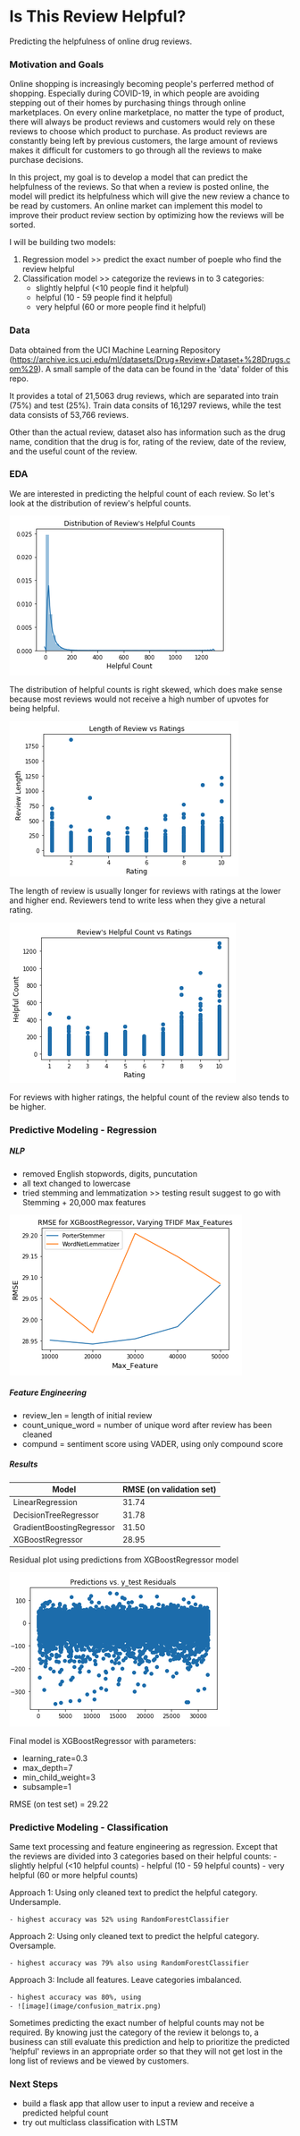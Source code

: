 # Is This Review Helpful?
Predicting the helpfulness of online drug reviews. 

### Motivation and Goals

Online shopping is increasingly becoming people's perferred method of shopping. Especially during COVID-19, in which people are avoiding stepping out of their homes by purchasing things through online marketplaces. On every online marketplace, no matter the type of product, there will always be product reviews and customers would rely on these reviews to choose which product to purchase. As product reviews are constantly being left by previous customers, the large amount of reviews makes it difficult for customers to go through all the reviews to make purchase decisions. 

In this project, my goal is to develop a model that can predict the helpfulness of the reviews. So that when a review is posted online, the model will predict its helpfulness which will give the new review a chance to be read by customers. An online market can implement this model to improve their product review section by optimizing how the reviews will be sorted. 

I will be building two models:
1. Regression model >> predict the exact number of poeple who find the review helpful 
2. Classification model >> categorize the reviews in to 3 categories:
    - slightly helpful (<10 people find it helpful)
    - helpful (10 - 59 people find it helpful)
    - very helpful (60 or more people find it helpful)

### Data

Data obtained from the UCI Machine Learning Repository (https://archive.ics.uci.edu/ml/datasets/Drug+Review+Dataset+%28Drugs.com%29). A small sample of the data can be found in the 'data' folder of this repo. 

It provides a total of 21,5063 drug reviews, which are separated into train (75%) and test (25%). 
Train data consits of 16,1297 reviews, while the test data consists of 53,766 reviews. 

Other than the actual review, dataset also has information such as the drug name, condition that the drug is for, rating of the review, date of the review, and the useful count of the review. 


### EDA

We are interested in predicting the helpful count of each review. So let's look at the distribution of review's helpful counts. 

![image](image/helpful_count.png)

The distribution of helpful counts is right skewed, which does make sense because most reviews would not receive a high number of upvotes for being helpful. 

![image](image/len_rating.png)

The length of review is usually longer for reviews with ratings at the lower and higher end. Reviewers tend to write less when they give a netural rating. 

![image](image/helpfulcount_rating.png)

For reviews with higher ratings, the helpful count of the review also tends to be higher. 

 
### Predictive Modeling - Regression

##### NLP 
- removed English stopwords, digits, puncutation
- all text changed to lowercase
- tried stemming and lemmatization >> testing result suggest to go with Stemming + 20,000 max features 

![image](image/stemmer.png)

##### Feature Engineering 
- review_len = length of initial review
- count_unique_word = number of unique word after review has been cleaned
- compund = sentiment score using VADER, using only compound score

##### Results
Model | RMSE (on validation set)
------------ | -------------
LinearRegression| 31.74
DecisionTreeRegressor| 31.78
GradientBoostingRegressor | 31.50
XGBoostRegressor | 28.95

Residual plot using predictions from XGBoostRegressor model

![image](image/residuals.png)

Final model is XGBoostRegressor with parameters:
- learning_rate=0.3
- max_depth=7
- min_child_weight=3
- subsample=1

RMSE (on test set) = 29.22

### Predictive Modeling - Classification

Same text processing and feature engineering as regression. 
Except that the reviews are divided into 3 categories based on their helpful counts:
    - slightly helpful (<10 helpful counts)
    - helpful (10 - 59 helpful counts)
    - very helpful (60 or more helpful counts)
    
Approach 1: Using only cleaned text to predict the helpful category. Undersample.
    
    - highest accuracy was 52% using RandomForestClassifier

Approach 2: Using only cleaned text to predict the helpful category. Oversample.
    
    - highest accuracy was 79% also using RandomForestClassifier

Approach 3: Include all features. Leave categories imbalanced.
   
    - highest accuracy was 80%, using 
    - ![image](image/confusion_matrix.png)


Sometimes predicting the exact number of helpful counts may not be required. By knowing just the category of the review it belongs to, a business can still evaluate this prediction and help to prioritize the predicted 'helpful' reviews in an appropriate order so that they will not get lost in the long list of reviews and be viewed by customers.  


### Next Steps
- build a flask app that allow user to input a review and receive a predicted helpful count 
- try out multiclass classification with LSTM
